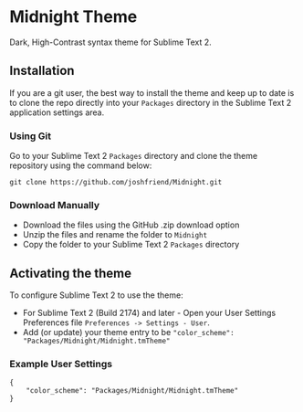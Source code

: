 # Midnight Theme

Dark, High-Contrast syntax theme for Sublime Text 2.

## Installation

If you are a git user, the best way to install the theme and keep up to date is to clone the repo directly into your `Packages` directory in the Sublime Text 2 application settings area.

### Using Git

Go to your Sublime Text 2 `Packages` directory and clone the theme repository using the command below:

    git clone https://github.com/joshfriend/Midnight.git

### Download Manually

* Download the files using the GitHub .zip download option
* Unzip the files and rename the folder to `Midnight`
* Copy the folder to your Sublime Text 2 `Packages` directory

## Activating the theme

To configure Sublime Text 2 to use the theme:

* For Sublime Text 2 (Build 2174) and later - Open your User Settings Preferences file `Preferences -> Settings - User`.
* Add (or update) your theme entry to be `"color_scheme": "Packages/Midnight/Midnight.tmTheme"`

### Example User Settings

    {
        "color_scheme": "Packages/Midnight/Midnight.tmTheme"
    }
